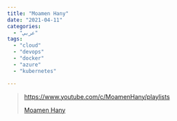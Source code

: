 ```yaml
---
title: "Moamen Hany"
date: "2021-04-11"
categories:
  - "عربي"
tags:
  - "cloud"
  - "devops"
  - "docker"
  - "azure"
  - "kubernetes"

---
```


> https://www.youtube.com/c/MoamenHany/playlists
>
> [ Moamen Hany ](https://www.youtube.com/c/MoamenHany/playlists)
